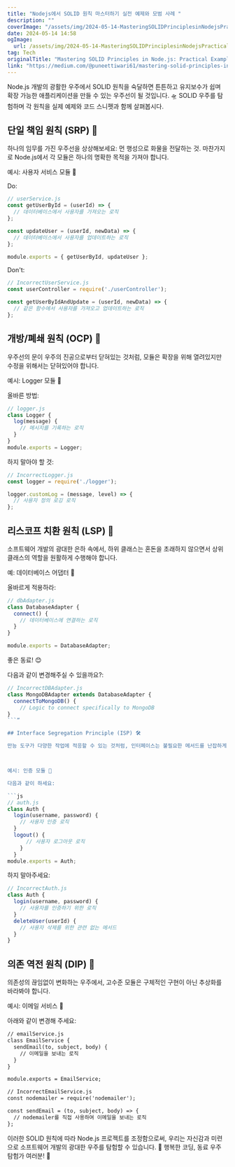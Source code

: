 ```yaml
---
title: "Nodejs에서 SOLID 원칙 마스터하기 실전 예제와 모범 사례 "
description: ""
coverImage: "/assets/img/2024-05-14-MasteringSOLIDPrinciplesinNodejsPracticalExamplesandBestPractices_0.png"
date: 2024-05-14 14:58
ogImage: 
  url: /assets/img/2024-05-14-MasteringSOLIDPrinciplesinNodejsPracticalExamplesandBestPractices_0.png
tag: Tech
originalTitle: "Mastering SOLID Principles in Node.js: Practical Examples and Best Practices 🚀"
link: "https://medium.com/@puneettiwari61/mastering-solid-principles-in-node-js-practical-examples-and-best-practices-712d065833d6"
---
```



Node.js 개발의 광활한 우주에서 SOLID 원칙을 숙달하면 튼튼하고 유지보수가 쉽며 확장 가능한 애플리케이션을 만들 수 있는 우주선이 될 것입니다. 🛸 SOLID 우주를 탐험하며 각 원칙을 실제 예제와 코드 스니펫과 함께 살펴봅시다.

## 단일 책임 원칙 (SRP) 🎯

하나의 임무를 가진 우주선을 상상해보세요: 먼 행성으로 화물을 전달하는 것. 마찬가지로 Node.js에서 각 모듈은 하나의 명확한 목적을 가져야 합니다.

예시: 사용자 서비스 모듈 🤖



Do:

```js
// userService.js
const getUserById = (userId) => {
  // 데이터베이스에서 사용자를 가져오는 로직
};

const updateUser = (userId, newData) => {
  // 데이터베이스에서 사용자를 업데이트하는 로직
};

module.exports = { getUserById, updateUser };
```

Don't:

```js
// IncorrectUserService.js
const userController = require('./userController');

const getUserByIdAndUpdate = (userId, newData) => {
  // 같은 함수에서 사용자를 가져오고 업데이트하는 로직
};
```



## 개방/폐쇄 원칙 (OCP) 🚪

우주선의 문이 우주의 진공으로부터 닫혀있는 것처럼, 모듈은 확장을 위해 열려있지만 수정을 위해서는 닫혀있어야 합니다.

예시: Logger 모듈 📝

올바른 방법:



```js
// logger.js
class Logger {
  log(message) {
    // 메시지를 기록하는 로직
  }
}
module.exports = Logger;
```

하지 말아야 할 것:

```js
// IncorrectLogger.js
const logger = require('./logger');

logger.customLog = (message, level) => {
  // 사용자 정의 로깅 로직
};
```

## 리스코프 치환 원칙 (LSP) 🧩




소프트웨어 개발의 광대한 은하 속에서, 하위 클래스는 혼돈을 초래하지 않으면서 상위 클래스의 역할을 원활하게 수행해야 합니다.

예: 데이터베이스 어댑터 📡

올바르게 적용하라:

```js
// dbAdapter.js
class DatabaseAdapter {
  connect() {
    // 데이터베이스에 연결하는 로직
  }
}

module.exports = DatabaseAdapter;
```



좋은 동료! 😊

다음과 같이 변경해주실 수 있을까요?:


```js
// IncorrectDBAdapter.js
class MongoDBAdapter extends DatabaseAdapter {
  connectToMongoDB() {
    // Logic to connect specifically to MongoDB
}
```”

## Interface Segregation Principle (ISP) 🛠️

만능 도구가 다양한 작업에 적응할 수 있는 것처럼, 인터페이스는 불필요한 메서드를 난잡하게 늘리지 않고 특정 필요에 맞게 설계되어야 합니다.



예시: 인증 모듈 🔐

다음과 같이 하세요:

```js
// auth.js
class Auth {
  login(username, password) {
    // 사용자 인증 로직
  }
  logout() {
      // 사용자 로그아웃 로직
    }
  }
module.exports = Auth;
```

하지 말아주세요:



```js
// IncorrectAuth.js
class Auth {
  login(username, password) {
    // 사용자를 인증하기 위한 로직
  }
  deleteUser(userId) {
    // 사용자 삭제를 위한 관련 없는 메서드
  }
}
```

## 의존 역전 원칙 (DIP) 🔄

의존성의 끊임없이 변화하는 우주에서, 고수준 모듈은 구체적인 구현이 아닌 추상화를 바라봐야 합니다.

예시: 이메일 서비스 📧




아래와 같이 변경해 주세요:

```md
// emailService.js
class EmailService {
  sendEmail(to, subject, body) {
    // 이메일을 보내는 로직
  }
}

module.exports = EmailService;
```

```md
// IncorrectEmailService.js
const nodemailer = require('nodemailer');

const sendEmail = (to, subject, body) => {
  // nodemailer를 직접 사용하여 이메일을 보내는 로직
};
```



이러한 SOLID 원칙에 따라 Node.js 프로젝트를 조정함으로써, 우리는 자신감과 미련으로 소프트웨어 개발의 광대한 우주를 탐험할 수 있습니다. 🌌 행복한 코딩, 동료 우주 탐험가 여러분! 🚀